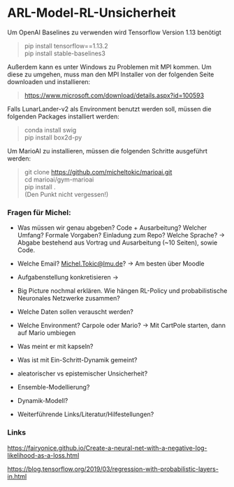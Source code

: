 # ARL-Model-RL-Unsicherheit

Um OpenAI Baselines zu verwenden wird Tensorflow Version 1.13 benötigt

> pip install tensorflow==1.13.2    
> pip install stable-baselines3 

Außerdem kann es unter Windows zu Problemen mit MPI kommen. Um diese zu umgehen, muss man den MPI Installer von der folgenden Seite downloaden und installieren:
> https://www.microsoft.com/download/details.aspx?id=100593

Falls LunarLander-v2 als Environment benutzt werden soll, müssen die folgenden Packages installiert werden:
> conda install swig    
> pip install box2d-py
 
Um MarioAI zu installieren, müssen die folgenden Schritte ausgeführt werden:
> git clone https://github.com/micheltokic/marioai.git  
> cd marioai/gym-marioai    
> pip install .     
> (Den Punkt nicht vergessen!)


### Fragen für Michel:

- Was müssen wir genau abgeben? Code + Ausarbeitung? Welcher Umfang? Formale Vorgaben? Einladung zum Repo? Welche Sprache?
-> Abgabe bestehend aus Vortrag und Ausarbeitung (~10 Seiten), sowie Code.

- Welche Email? Michel.Tokic@lmu.de?
-> Am besten über Moodle

- Aufgabenstellung konkretisieren
-> 

- Big Picture nochmal erklären. Wie hängen RL-Policy und probabilistische Neuronales Netzwerke zusammen? 
- Welche Daten sollen verauscht werden?
- Welche Environment? Carpole oder Mario?
-> Mit CartPole starten, dann auf Mario umbiegen
- Was meint er mit kapseln?
- Was ist mit Ein-Schritt-Dynamik gemeint? 
- aleatorischer vs epistemischer Unsicherheit?
- Ensemble-Modellierung?
- Dynamik-Modell?
- Weiterführende Links/Literatur/Hilfestellungen?

### Links

https://fairyonice.github.io/Create-a-neural-net-with-a-negative-log-likelihood-as-a-loss.html

https://blog.tensorflow.org/2019/03/regression-with-probabilistic-layers-in.html
